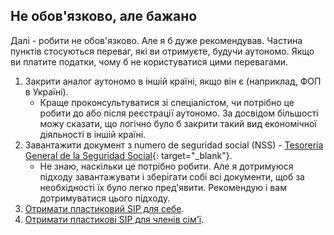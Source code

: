 ## Не обов'язково, але бажано

Далі - робити не обов'язково. Але я б дуже рекомендував. Частина пунктів стосуються переваг, які ви отримуєте, будучи
аутономо. Якщо ви платите податки, чому б не користуватися цими перевагами.

1. Закрити аналог аутономо в іншій країні, якщо він є (наприклад, ФОП в Україні).
    - Краще проконсультуватися зі спеціалістом, чи потрібно це робити до або після реєстрації аутономо. За досвідом
      більшості можу сказати, що логічно було б закрити такий вид економічної діяльності в іншій країні.
2. Завантажити документ з numero de seguridad social (NSS) -
   [Tesorería General de la Seguridad Social](https://portal.seg-social.gob.es/wps/portal/importass/importass/bienvenida){:
   target="_blank"}.
    - Не знаю, наскільки це потрібно робити. Але я дотримуюся підходу завантажувати і зберігати собі всі
      документи, щоб за необхідності їх було легко пред'явити. Рекомендую і вам дотримуватися цього підходу.
2. [Отримати пластиковий SIP для себе](#отримання-пластикового-sip-для-себе).
3. [Отримати пластикові SIP для членів сім'ї](#отримання-пластикового-sip-для-членів-сімї).
